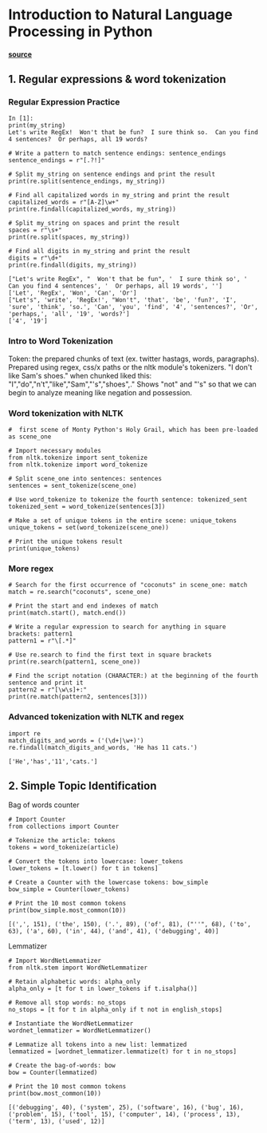# Introduction to Natural Language Processing in Python 
#### [source](https://learn.datacamp.com/courses/introduction-to-natural-language-processing-in-python)
## 1. Regular expressions & word tokenization
### Regular Expression Practice
```
In [1]:
print(my_string)
Let's write RegEx!  Won't that be fun?  I sure think so.  Can you find 4 sentences?  Or perhaps, all 19 words?
```
```python3
# Write a pattern to match sentence endings: sentence_endings
sentence_endings = r"[.?!]"

# Split my_string on sentence endings and print the result
print(re.split(sentence_endings, my_string))

# Find all capitalized words in my_string and print the result
capitalized_words = r"[A-Z]\w+"
print(re.findall(capitalized_words, my_string))

# Split my_string on spaces and print the result
spaces = r"\s+"
print(re.split(spaces, my_string))

# Find all digits in my_string and print the result
digits = r"\d+"
print(re.findall(digits, my_string))
```
```
["Let's write RegEx", "  Won't that be fun", '  I sure think so', '  Can you find 4 sentences', '  Or perhaps, all 19 words', '']
['Let', 'RegEx', 'Won', 'Can', 'Or']
["Let's", 'write', 'RegEx!', "Won't", 'that', 'be', 'fun?', 'I', 'sure', 'think', 'so.', 'Can', 'you', 'find', '4', 'sentences?', 'Or', 'perhaps,', 'all', '19', 'words?']
['4', '19']
```
### Intro to Word Tokenization

Token: the prepared chunks of text (ex. twitter hastags, words, paragraphs). Prepared using regex, css/x paths or the nltk module's tokenizers.
"I don't like Sam's shoes."
when chunked liked this:
"I","do","n't","like","Sam","'s","shoes",."
Shows "not" and "'s" so that we can begin to analyze meaning like negation and possession.

### Word tokenization with NLTK
```python3
#  first scene of Monty Python's Holy Grail, which has been pre-loaded as scene_one

# Import necessary modules
from nltk.tokenize import sent_tokenize
from nltk.tokenize import word_tokenize

# Split scene_one into sentences: sentences
sentences = sent_tokenize(scene_one)

# Use word_tokenize to tokenize the fourth sentence: tokenized_sent
tokenized_sent = word_tokenize(sentences[3])

# Make a set of unique tokens in the entire scene: unique_tokens
unique_tokens = set(word_tokenize(scene_one))

# Print the unique tokens result
print(unique_tokens)
```
### More regex
```python3
# Search for the first occurrence of "coconuts" in scene_one: match
match = re.search("coconuts", scene_one)

# Print the start and end indexes of match
print(match.start(), match.end())
```
```python3
# Write a regular expression to search for anything in square brackets: pattern1
pattern1 = r"\[.*]"

# Use re.search to find the first text in square brackets
print(re.search(pattern1, scene_one))
```
```python3
# Find the script notation (CHARACTER:) at the beginning of the fourth sentence and print it
pattern2 = r"[\w\s]+:"
print(re.match(pattern2, sentences[3]))
```
### Advanced tokenization with NLTK and regex
```python3
import re
match_digits_and_words = ('(\d+|\w+)')
re.findall(match_digits_and_words, 'He has 11 cats.')
```
```
['He','has','11','cats.']
```
## 2. Simple Topic Identification
Bag of words counter
```python3
# Import Counter
from collections import Counter

# Tokenize the article: tokens
tokens = word_tokenize(article)

# Convert the tokens into lowercase: lower_tokens
lower_tokens = [t.lower() for t in tokens]

# Create a Counter with the lowercase tokens: bow_simple
bow_simple = Counter(lower_tokens)

# Print the 10 most common tokens
print(bow_simple.most_common(10))
```
```
[(',', 151), ('the', 150), ('.', 89), ('of', 81), ("''", 68), ('to', 63), ('a', 60), ('in', 44), ('and', 41), ('debugging', 40)]
```
Lemmatizer
```python3
# Import WordNetLemmatizer
from nltk.stem import WordNetLemmatizer

# Retain alphabetic words: alpha_only
alpha_only = [t for t in lower_tokens if t.isalpha()]

# Remove all stop words: no_stops
no_stops = [t for t in alpha_only if t not in english_stops]

# Instantiate the WordNetLemmatizer
wordnet_lemmatizer = WordNetLemmatizer()

# Lemmatize all tokens into a new list: lemmatized
lemmatized = [wordnet_lemmatizer.lemmatize(t) for t in no_stops]

# Create the bag-of-words: bow
bow = Counter(lemmatized)

# Print the 10 most common tokens
print(bow.most_common(10))
```
```
[('debugging', 40), ('system', 25), ('software', 16), ('bug', 16), ('problem', 15), ('tool', 15), ('computer', 14), ('process', 13), ('term', 13), ('used', 12)]
```

